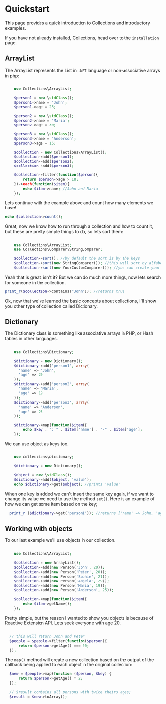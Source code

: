 # Quickstart

This page provides a quick introduction to Collections and introductory examples.

If you have not already installed, Collections, head over to the `installation` page.

## ArrayList

The ArrayList represents the List in `.NET` language or non-associative arrays in php:

```php

    use Collections\ArrayList;

    $person1 = new \stdClass();
    $person1->name = 'John';
    $person1->age = 25;

    $person2 = new \stdClass();
    $person2->name = 'Maria';
    $person2->age = 30;

    $person3 = new \stdClass();
    $person3->name = 'Anderson';
    $person3->age = 15;

    $collection = new Collections\ArrayList();
    $collection->add($person1);
    $collection->add($person2);
    $collection->add($person3);

    $collection->filter(function($person){
        return $person->age > 18;
    })->each(function($item){
        echo $item->name; //John and Maria
    });
```

Lets continue with the example above and count how many elements we have!

```php
echo $collection->count();
```

Great, now we know how to run through a collection and how to count it, but these are pretty simple things to do,
so lets sort them:

```php

    use Collections\ArrayList;
    use Collections\Comparer\StringComparer;

    $collection->sort(); //by default the sort is by the keys
    $collection->sort(new StringComparer()); //this will sort by alfabetic order
    $collection->sort(new YourCustomComparer()); //you can create your own custom comparer to sort your collection
```

Yeah that is great, isn't it? But we can do much more things, now lets search for someone in the collection.

```php
print_r($collection->contains("John")); //returns true
```

Ok, now that we've learned the basic concepts about collections, I'll show you other type of collection called Dictionary.

## Dictionary

The Dictionary class is something like associative arrays in PHP, or Hash tables in other languages.

```php

    use Collections\Dictionary;

    $dictionary = new Dictionary();
    $dictionary->add('person1', array(
      'name' => 'John',
      'age' => 20
    ));
    $dictionary->add('person2', array(
      'name' => 'Maria',
      'age' => 19
    ));
    $dictionary->add('person3', array(
      'name' => 'Anderson',
      'age' => 25
    ));

    $dictionary->map(function($item){
        echo $key . ": " . $item['name'] . "-" . $item['age'];
    });
```

We can use object as keys too.

```php

    use Collections\Dictionary;

    $dictionary = new Dictionary();

    $object = new \stdClass();
    $dictionary->add($object, 'value');
    echo $dictionary->get($object); //prints 'value'
```

When one key is added we can't insert the same key again, if we want to change its value we need to use the method `set()`. Here is an example of how we can get some item based on the key;

```php
  print_r ($dictionary->get('person1')); //returns ['name' => John, 'age' => 20]
```

## Working with objects

To our last example we'll use objects in our collection.

```php

    use Collections\ArrayList;

    $collection = new ArrayList();
    $collection->add(new Person('John', 20));
    $collection->add(new Person('Peter', 20));
    $collection->add(new Person('Sophie', 21));
    $collection->add(new Person('Angela', 29));
    $collection->add(new Person('Maria', 19));
    $collection->add(new Person('Anderson', 25));

    $collection->map(function($item){
        echo $item->getName();
    });
```

Pretty simple, but the reason I wanted to show you objects is because of Reactive Extension API. Lets seek everyone with age 20.

```php

  // this will return John and Peter
  $people = $people->filter(function($person){
      return $person->getAge() === 20;
  });
```

The `map()` method will create a new collection based on the output of the callback being applied to each object in the original collection:

```php
  $new = $people->map(function ($person, $key) {
      return $person->getAge() * 2;
  });

  // $result contains all persons with twice theirs ages;
  $result = $new->toArray();
```
